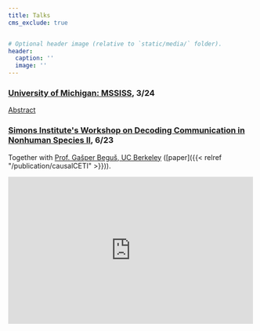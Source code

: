 ```yaml
---
title: Talks
cms_exclude: true


# Optional header image (relative to `static/media/` folder).
header:
  caption: ''
  image: ''
---
```


### [University of Michigan: MSSISS](https://sites.lsa.umich.edu/mssiss/), 3/24
[Abstract](https://sites.lsa.umich.edu/mssiss/mssiss-2024/presentations/#session-five)

###  [Simons Institute's Workshop on Decoding Communication in Nonhuman Species II](https://simons.berkeley.edu/workshops/decoding-communication-nonhuman-species-ii-co-hosted-project-ceti#simons-tabs), 6/23
Together with [Prof. Gašper Beguš, UC Berkeley](https://twitter.com/BerkeleySCLab) ([paper]({{< relref "/publication/causalCETI" >}})).

<iframe width="500" height="300" src="https://www.youtube.com/embed/jFo59fDlOho" 
title="Generative AI and What Is Meaningful Sperm Whale Communication" frameborder="0" 
allow="accelerometer; autoplay; clipboard-write; encrypted-media; gyroscope; picture-in-picture; web-share" allowfullscreen></iframe>
